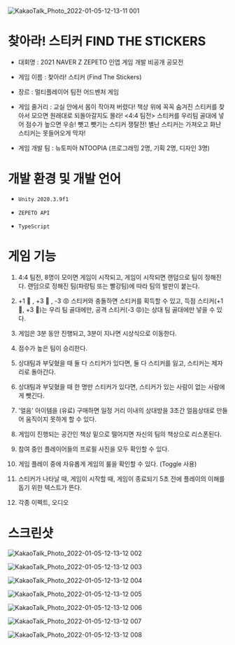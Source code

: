 ![KakaoTalk_Photo_2022-01-05-12-13-11 001](https://user-images.githubusercontent.com/93331248/148155082-7c689583-29e2-4d10-898f-106b38a0f15d.jpeg)
# 찾아라! 스티커 FIND THE STICKERS





- 대회명 : 2021 NAVER Z ZEPETO 인앱 게임 개발 비공개 공모전 

- 게임 이름 : 찾아라! 스티커 (Find The Stickers)
- 장르 : 멀티플레이어 팀전 어드벤처 게임

- 게임 줄거리 : 교실 안에서 몸이 작아져 버렸다! 책상 위에 꼭꼭 숨겨진 스티커를 찾아서 모으면 원래대로 되돌아갈지도 몰라! <4:4 팀전> 스티커를 우리팀 골대에 넣어 점수가 높으면 우승! 뺏고 뺏기는 스티커 쟁탈전! 별난 스티커는 가져오고 화난 스티커는 못들어오게 막자!

- 게임 개발 팀 : 뉴토피아 NTOOPIA (프로그래밍 2명, 기획 2명, 디자인 3명)


# 개발 환경 및 개발 언어

- ``Unity 2020.3.9f1``

- ``ZEPETO API``

- ``TypeScript``


# 게임 기능 

1. 4:4 팀전, 8명이 모이면 게임이 시작되고, 게임이 시작되면 랜덤으로 팀이 정해진다. 랜덤으로 정해진 팀(파랑팀 또는 빨강팀)에 따라 팀의 발판이 붙는다.

2. +1 🙂 , +3 🤩 , -3 😡 스티커와 충돌하면 스티커를 획득할 수 있고, 득점 스티커(+1 🙂, +3 🤩)는 우리 팀 골대에만, 공격 스티커(-3 😡)는 상대 팀 골대에만 넣을 수 있다.

3. 게임은 3분 동안 진행되고, 3분이 지나면 시상식으로 이동한다.

4. 점수가 높은 팀이 승리한다.

5. 상대팀과 부딪혔을 때 둘 다 스티커가 있다면, 둘 다 스티커를 잃고, 스티커는 제자리로 돌아간다.

6. 상대팀과 부딪혔을 때 한 명만 스티커가 있다면, 스티커가 있는 사람이 없는 사람에게 뺏긴다.

7. '얼음' 아이템을 (유료) 구매하면 일정 거리 이내의 상대방을 3초간 얼음상태로 만들어 움직이지 못하게 할 수 있다.

8. 게임이 진행되는 공간인 책상 밑으로 떨어지면 자신의 팀의 책상으로 리스폰된다.

9. 참여 중인 플레이어들의 프로필 사진을 모두 확인할 수 있다.

10. 게임 플레이 중에 자유롭게 게임의 룰을 확인할 수 있다. (Toggle 사용)

11. 스티커가 나타날 때, 게임이 시작할 때, 게임이 종료되기 5초 전에 플레이의 이해를 돕기 위한 텍스트가 뜬다.

12. 각종 이펙트, 오디오


# 스크린샷
![KakaoTalk_Photo_2022-01-05-12-13-12 002](https://user-images.githubusercontent.com/93331248/148155095-cb79993e-7740-4464-94a0-c7f9e339b87d.jpeg)

![KakaoTalk_Photo_2022-01-05-12-13-12 003](https://user-images.githubusercontent.com/93331248/148155110-0744b133-b25e-4cd6-87be-93bc3d97f619.jpeg)

![KakaoTalk_Photo_2022-01-05-12-13-12 004](https://user-images.githubusercontent.com/93331248/148155119-bb5b2ae0-0e9a-42e8-8dc2-f1d4d20152d8.jpeg)

![KakaoTalk_Photo_2022-01-05-12-13-12 005](https://user-images.githubusercontent.com/93331248/148155150-1fdb5f6e-e6ca-48a6-b84b-04c38b29e427.jpeg)

![KakaoTalk_Photo_2022-01-05-12-13-12 006](https://user-images.githubusercontent.com/93331248/148155160-2a90a5d1-8278-4938-b82a-460fe09f6312.jpeg)

![KakaoTalk_Photo_2022-01-05-12-13-12 007](https://user-images.githubusercontent.com/93331248/148155183-6647d436-775d-4f1e-9a17-cc555521d414.jpeg)

![KakaoTalk_Photo_2022-01-05-12-13-12 008](https://user-images.githubusercontent.com/93331248/148155192-57c5e7d1-c7e5-422b-9615-4ab0fe7c6ff2.jpeg)






